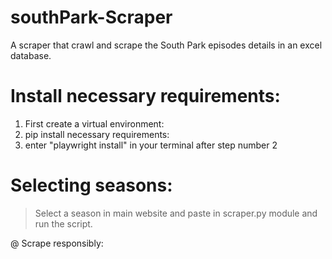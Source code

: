 # southPark-Scraper
A scraper that crawl and scrape the South Park episodes details in an excel database.

# Install necessary requirements:
1. First create a virtual environment:
2. pip install necessary requirements:
3. enter "playwright install" in your terminal after step number 2

# Selecting seasons:
> Select a season in main website and paste in scraper.py module and run the script.


@ Scrape responsibly:
